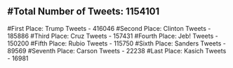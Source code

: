 #Total Number of Tweets: 1154101 
---
#First Place: Trump Tweets - 416046
#Second Place: Clinton Tweets - 185886
#Third Place: Cruz Tweets - 157431
#Fourth Place: Jeb! Tweets - 150200
#Fifth Place: Rubio Tweets - 115750
#Sixth Place: Sanders Tweets - 89569
#Seventh Place: Carson Tweets - 22238
#Last Place: Kasich Tweets - 16981
